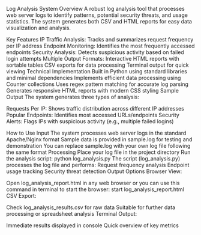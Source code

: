 Log Analysis System
Overview
A robust log analysis tool that processes web server logs to identify patterns, potential security threats, and usage statistics. The system generates both CSV and HTML reports for easy data visualization and analysis.

Key Features
IP Traffic Analysis: Tracks and summarizes request frequency per IP address
Endpoint Monitoring: Identifies the most frequently accessed endpoints
Security Analysis: Detects suspicious activity based on failed login attempts
Multiple Output Formats:
Interactive HTML reports with sortable tables
CSV exports for data processing
Terminal output for quick viewing
Technical Implementation
Built in Python using standard libraries and minimal dependencies
Implements efficient data processing using Counter collections
Uses regex pattern matching for accurate log parsing
Generates responsive HTML reports with modern CSS styling
Sample Output
The system generates three types of analysis:

Requests Per IP: Shows traffic distribution across different IP addresses
Popular Endpoints: Identifies most accessed URLs/endpoints
Security Alerts: Flags IPs with suspicious activity (e.g., multiple failed logins)

How to Use
Input
The system processes web server logs in the standard Apache/Nginx format
Sample data is provided in sample.log for testing and demonstration
You can replace sample.log with your own log file following the same format
Processing
Place your log file in the project directory
Run the analysis script:
python log_analysis.py
The script (log_analysis.py) processes the log file and performs:
Request frequency analysis
Endpoint usage tracking
Security threat detection
Output Options
Browser View:

Open log_analysis_report.html in any web browser or you can use this command in terminal to start the browser: start log_analysis_report.html
CSV Export:

Check log_analysis_results.csv for raw data
Suitable for further data processing or spreadsheet analysis
Terminal Output:

Immediate results displayed in console
Quick overview of key metrics
